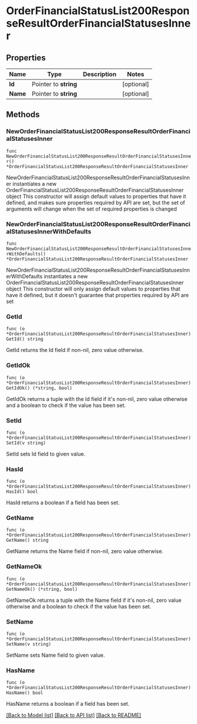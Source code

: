 # OrderFinancialStatusList200ResponseResultOrderFinancialStatusesInner

## Properties

Name | Type | Description | Notes
------------ | ------------- | ------------- | -------------
**Id** | Pointer to **string** |  | [optional] 
**Name** | Pointer to **string** |  | [optional] 

## Methods

### NewOrderFinancialStatusList200ResponseResultOrderFinancialStatusesInner

`func NewOrderFinancialStatusList200ResponseResultOrderFinancialStatusesInner() *OrderFinancialStatusList200ResponseResultOrderFinancialStatusesInner`

NewOrderFinancialStatusList200ResponseResultOrderFinancialStatusesInner instantiates a new OrderFinancialStatusList200ResponseResultOrderFinancialStatusesInner object
This constructor will assign default values to properties that have it defined,
and makes sure properties required by API are set, but the set of arguments
will change when the set of required properties is changed

### NewOrderFinancialStatusList200ResponseResultOrderFinancialStatusesInnerWithDefaults

`func NewOrderFinancialStatusList200ResponseResultOrderFinancialStatusesInnerWithDefaults() *OrderFinancialStatusList200ResponseResultOrderFinancialStatusesInner`

NewOrderFinancialStatusList200ResponseResultOrderFinancialStatusesInnerWithDefaults instantiates a new OrderFinancialStatusList200ResponseResultOrderFinancialStatusesInner object
This constructor will only assign default values to properties that have it defined,
but it doesn't guarantee that properties required by API are set

### GetId

`func (o *OrderFinancialStatusList200ResponseResultOrderFinancialStatusesInner) GetId() string`

GetId returns the Id field if non-nil, zero value otherwise.

### GetIdOk

`func (o *OrderFinancialStatusList200ResponseResultOrderFinancialStatusesInner) GetIdOk() (*string, bool)`

GetIdOk returns a tuple with the Id field if it's non-nil, zero value otherwise
and a boolean to check if the value has been set.

### SetId

`func (o *OrderFinancialStatusList200ResponseResultOrderFinancialStatusesInner) SetId(v string)`

SetId sets Id field to given value.

### HasId

`func (o *OrderFinancialStatusList200ResponseResultOrderFinancialStatusesInner) HasId() bool`

HasId returns a boolean if a field has been set.

### GetName

`func (o *OrderFinancialStatusList200ResponseResultOrderFinancialStatusesInner) GetName() string`

GetName returns the Name field if non-nil, zero value otherwise.

### GetNameOk

`func (o *OrderFinancialStatusList200ResponseResultOrderFinancialStatusesInner) GetNameOk() (*string, bool)`

GetNameOk returns a tuple with the Name field if it's non-nil, zero value otherwise
and a boolean to check if the value has been set.

### SetName

`func (o *OrderFinancialStatusList200ResponseResultOrderFinancialStatusesInner) SetName(v string)`

SetName sets Name field to given value.

### HasName

`func (o *OrderFinancialStatusList200ResponseResultOrderFinancialStatusesInner) HasName() bool`

HasName returns a boolean if a field has been set.


[[Back to Model list]](../README.md#documentation-for-models) [[Back to API list]](../README.md#documentation-for-api-endpoints) [[Back to README]](../README.md)


